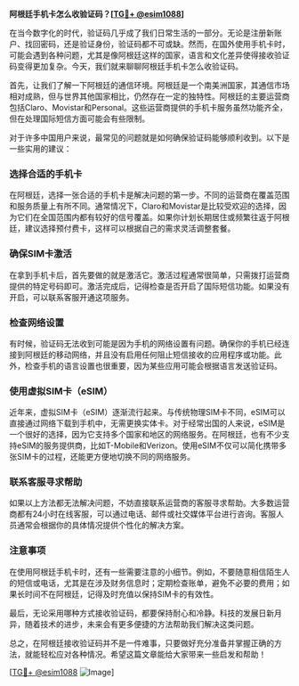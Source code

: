**阿根廷手机卡怎么收验证码？[[TG💪+ @esim1088](https://t.me/s/esim1088)]**

在当今数字化的时代，验证码几乎成了我们日常生活的一部分。无论是注册新账户、找回密码，还是验证身份，验证码都不可或缺。然而，在国外使用手机卡时，可能会遇到各种问题，尤其是像阿根廷这样的国家，语言和文化差异使得接收验证码变得更加复杂。今天，我们就来聊聊阿根廷手机卡怎么收验证码。

首先，让我们了解一下阿根廷的通信环境。阿根廷是一个南美洲国家，其通信市场相对成熟，但与世界其他国家相比，仍然存在一定的独特性。阿根廷的主要运营商包括Claro、Movistar和Personal。这些运营商提供的手机卡服务虽然功能齐全，但在处理国际短信方面可能会有些限制。

对于许多中国用户来说，最常见的问题就是如何确保验证码能够顺利收到。以下是一些实用的建议：

### 选择合适的手机卡

在阿根廷，选择一张合适的手机卡是解决问题的第一步。不同的运营商在覆盖范围和服务质量上有所不同。通常情况下，Claro和Movistar是比较受欢迎的选择，因为它们在全国范围内都有较好的信号覆盖。如果你计划长期居住或频繁往返于阿根廷，建议选择预付费卡，这样可以根据自己的需求灵活调整套餐。

### 确保SIM卡激活

在拿到手机卡后，首先要做的就是激活它。激活过程通常很简单，只需拨打运营商提供的特定号码即可。激活完成后，记得检查是否开启了国际短信功能。如果没有开启，可以联系客服开通这项服务。

### 检查网络设置

有时候，验证码无法收到可能是因为手机的网络设置有问题。确保你的手机已经连接到阿根廷的移动网络，并且没有启用任何阻止短信接收的应用程序或功能。此外，检查手机的语言设置也很重要，因为某些应用可能会根据语言发送验证码。

### 使用虚拟SIM卡（eSIM）

近年来，虚拟SIM卡（eSIM）逐渐流行起来。与传统物理SIM卡不同，eSIM可以直接通过网络下载到手机中，无需更换实体卡。对于经常出国的人来说，eSIM是一个很好的选择，因为它支持多个国家和地区的网络服务。在阿根廷，也有不少支持eSIM的服务提供商，比如T-Mobile和Verizon。使用eSIM不仅可以简化携带多张SIM卡的过程，还能更方便地切换不同的网络服务。

### 联系客服寻求帮助

如果以上方法都无法解决问题，不妨直接联系运营商的客服寻求帮助。大多数运营商都有24小时在线客服，可以通过电话、邮件或社交媒体平台进行咨询。客服人员通常会根据你的具体情况提供个性化的解决方案。

### 注意事项

在使用阿根廷手机卡时，还有一些需要注意的小细节。例如，不要随意相信陌生人的短信或电话，尤其是在涉及财务信息时；定期检查账单，避免不必要的费用；如果长时间不在阿根廷，记得及时充值以保持SIM卡的有效性。

最后，无论采用哪种方式接收验证码，都要保持耐心和冷静。科技的发展日新月异，随着技术的进步，未来会有更多便捷的方法帮助我们解决这类问题。

总之，在阿根廷接收验证码并不是一件难事，只要做好充分准备并掌握正确的方法，就能轻松应对各种情况。希望这篇文章能给大家带来一些启发和帮助！

[[TG💪+ @esim1088](https://t.me/s/esim1088) ![Image](https://i.postimg.cc/4NQfJmqS/Snipaste-2025-05-13-00-14-12.png)]